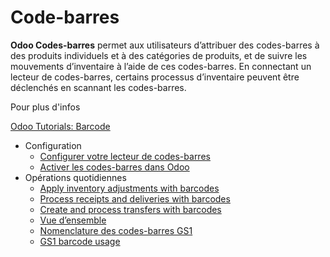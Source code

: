 # Code-barres

**Odoo Codes-barres** permet aux utilisateurs d’attribuer des codes-barres à
des produits individuels et à des catégories de produits, et de suivre les
mouvements d’inventaire à l’aide de ces codes-barres. En connectant un lecteur
de codes-barres, certains processus d’inventaire peuvent être déclenchés en
scannant les codes-barres.

Pour plus d'infos

[Odoo Tutorials: Barcode](https://www.odoo.com/slides/barcode-30)

  * Configuration
    * [Configurer votre lecteur de codes-barres](barcode/setup/hardware.html)
    * [Activer les codes-barres dans Odoo](barcode/setup/software.html)
  * Opérations quotidiennes
    * [Apply inventory adjustments with barcodes](barcode/operations/adjustments.html)
    * [Process receipts and deliveries with barcodes](barcode/operations/receipts_deliveries.html)
    * [Create and process transfers with barcodes](barcode/operations/transfers_scratch.html)
    * [Vue d’ensemble](barcode/operations/barcode_nomenclature.html)
    * [Nomenclature des codes-barres GS1](barcode/operations/gs1_nomenclature.html)
    * [GS1 barcode usage](barcode/operations/gs1_usage.html)

